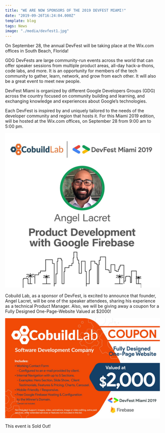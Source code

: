 ```yaml
---
title: "WE ARE NOW SPONSORS OF THE 2019 DEVFEST MIAMI!"
date: "2019-09-26T16:24:04.000Z"
template: blog
tags: News
image: "./media/devfest1.jpg"
---
```



<title-5>On September 28, the annual DevFest will be taking place at the Wix.com offices in South Beach, Florida!</title-5>  

GDG DevFests are large community-run events across the world that can offer speaker sessions from multiple product areas, all-day hack-a-thons, code labs, and more. It is an opportunity for members of the tech community to gather, learn, network, and grow from each other. It will also be a great event to meet new people.

DevFest Miami is organized by different Google Developers Groups (GDG) across the country focused on community building and learning, and exchanging knowledge and experiences about Google’s technologies.

Each DevFest is inspired by and uniquely tailored to the needs of the developer community and region that hosts it.
For this Miami 2019 edition, will be hosted at the Wix.com offices, on September 28 from 9:00 am to 5:00 pm.

[![leader-management](media/devfest-alacret.jpg)](#)

Cobuild Lab, as a sponsor of DevFest, is excited to announce that founder, Angel Lacret, will be one of the speaker attendees, sharing his experience as a technical Product Manager. Also, we will be giving away a coupon for a Fully Designed One-Page-Website Valued at $2000!

[![leader-management](media/dev-fest-cupon.jpg)](#)

This event is Sold Out!

<youtube-video id="https://www.youtube.com/watch?v=hTJ_-MxHKMY"></youtube-video>
